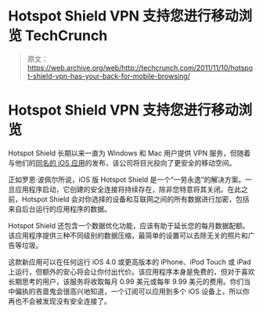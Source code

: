 # Hotspot Shield VPN 支持您进行移动浏览 TechCrunch

> 原文：<https://web.archive.org/web/http://techcrunch.com/2011/11/10/hotspot-shield-vpn-has-your-back-for-mobile-browsing/>

# Hotspot Shield VPN 支持您进行移动浏览

Hotspot Shield 长期以来一直为 Windows 和 Mac 用户提供 VPN 服务，但随着与他们的[同名的 iOS 应用](https://web.archive.org/web/20230205000102/http://itunes.apple.com/us/app/hotspot-shield-vpn/id443369807)的发布，该公司将目光投向了更安全的移动空间。

正如罗恩·波佩尔所说，iOS 版 Hotspot Shield 是一个“一劳永逸”的解决方案。一旦应用程序启动，它创建的安全连接将持续存在，除非您特意将其关闭。在此之前，Hotspot Shield 会对你选择的设备和互联网之间的所有数据进行加密，包括来自后台运行的应用程序的数据。

Hotspot Shield 还包含一个数据优化功能，应该有助于延长您的每月数据配额。该应用程序提供三种不同级别的数据压缩，最简单的设置可以去除无关的照片和广告等垃圾。

这款新应用可以在任何运行 iOS 4.0 或更高版本的 iPhone、iPod Touch 或 iPad 上运行，但额外的安心将会让你付出代价。该应用程序本身是免费的，但对于喜欢长期思考的用户，该服务将收取每月 0.99 美元或每年 9.99 美元的费用。你们当中偏执的吝啬鬼会很高兴地知道，一个订阅可以应用到多个 iOS 设备上，所以你再也不会被发现没有安全连接了。